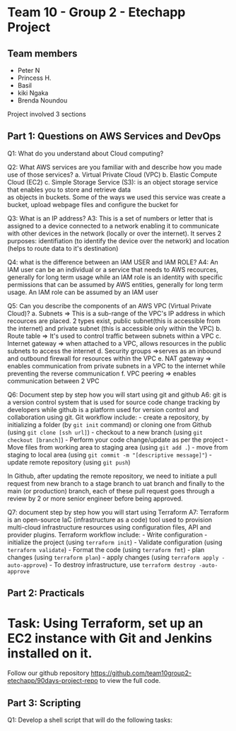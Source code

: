 # Team 10 - Group 2 - Etechapp Project

## Team members
  - Peter N
  - Princess H.
  - Basil
  - kiki Ngaka
  - Brenda Noundou
  
Project involved 3 sections

## Part 1: Questions on AWS Services and DevOps

Q1: What do you understand about Cloud computing?

Q2: What AWS services are you familiar with and describe how you made use of those services?
  a. Virtual Private Cloud (VPC)
  b. Elastic Compute Cloud (EC2)
  c. Simple Storage Service (S3): is an object storage service that enables you to store and retrieve data  
       as objects in buckets. Some of the ways we used this service was create a bucket, upload webpage files and configure the bucket for 

Q3: What is an IP address?
    A3: This is a set of numbers or letter that is assigned to a device connected to a network enabling it to communicate with other devices in the network (locally or over the internet). It serves 2 purposes: identifiation (to identify the device over the network) and location (helps to route data to it's destination)

Q4: what is the difference between an IAM USER and IAM ROLE?
    A4: An IAM user can be an individual or a service that needs to AWS recources, generally for long term usage while an IAM role is an identity with specific permissions that can be assumed by AWS entities, generally for long term usage. An IAM role can be assumed by an IAM user

Q5: Can you describe the components of an AWS VPC (Virtual Private Cloud)?
    a. Subnets => This is a sub-range of the VPC's IP address in which recources are placed. 2 types exist, public subnet(this is accessible from the internet) and private subnet (this is accessible only within the VPC)
    b. Route table => It's used to control traffic between subnets within a VPC
    c. Internet gateway => when attached to a VPC, allows resources in the public subnets to access the internet
    d. Security groups =>serves as an inbound and outbound firewall for resources within the VPC
    e. NAT gateway => enables communication from private subnets in a VPC to the internet while preventing the reverse communication
    f. VPC peering => enables communication between 2 VPC

Q6: Document step by step how you will start using git and github
  A6: git is a version control system that is used for source code change tracking by developers while github is a platform used for version control and collaboration using git. Git workflow include:
    - create a repository, by initializing a folder (by `git init` command) or cloning one from Github (using `git clone [ssh url]`)
    - checkout to a new branch (using `git checkout [branch]`)
    - Perform your code change/update as per the project
    - Move files from working area to staging area (using `git add .`)
    - move from staging to local area (using `git commit -m "[descriptive message]"`)
    - update remote repository (using `git push`)
  
  In Github, after updating the remote repository, we need to initiate a pull request from new branch to a stage branch to uat branch and finally to the main (or production) branch, each of these pull request goes through a review by 2 or more senior engineer before being approved.

Q7: document step by step how you will start using Terraform
  A7: Terraform is an open-source IaC (infrastructure as a code) tool used to provision multi-cloud infrastructure resources using  configuration files, API and provider plugins. Terraform workflow include:
    - Write configuration
    - initialize the project (using `terraform init`)
    - Validate configuration (using `terraform validate`)
    - Format the code (using `terraform fmt`)
    - plan changes (using `terraform plan`)
    - apply changes (using `terraform apply -auto-approve`)
    - To destroy infrastructure, use `terraform destroy -auto-approve`

## Part 2: Practicals

# Task: Using Terraform, set up an EC2 instance with Git and Jenkins installed on it.

Follow our github repository https://github.com/team10group2-etechapp/90days-project-repo to view the full code.

## Part 3: Scripting
Q1: Develop a shell script that will do the following tasks:
